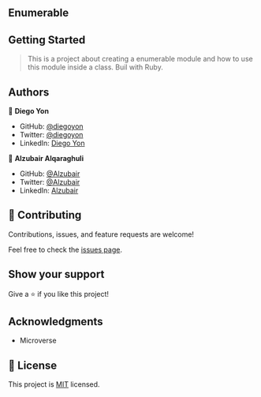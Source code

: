 ## Enumerable

## Getting Started

> This is a project about creating a enumerable module and how to use this module inside a class. Buil with Ruby.

## Authors

👤 **Diego Yon**

- GitHub: [@diegoyon](https://github.com/diegoyon)
- Twitter: [@diegoyon](https://twitter.com/diegoyon)
- LinkedIn: [Diego Yon](https://www.linkedin.com/in/diego-yon/)

👤 **Alzubair Alqaraghuli**

- GitHub: [@Alzubair](https://github.com/Alzubair98)
- Twitter: [@Alzubair](https://twitter.com/FitZubair)
- LinkedIn: [Alzubair](https://www.linkedin.com/in/alzubair-alqaraghuli-272918233/)

## 🤝 Contributing

Contributions, issues, and feature requests are welcome!

Feel free to check the [issues page](../../issues/).

## Show your support

Give a ⭐️ if you like this project!

## Acknowledgments

- Microverse

## 📝 License

This project is [MIT](./LICENSE) licensed.
